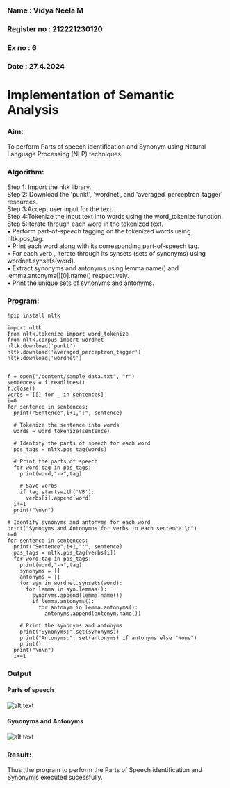 ### Name : Vidya Neela M
### Register no  : 212221230120
### Ex no : 6
### Date : 27.4.2024

# Implementation of Semantic Analysis

### Aim: 
To perform Parts of speech identification and Synonym using Natural Language Processing (NLP) techniques. 

### Algorithm:
Step 1: Import the nltk library.<br>
Step 2: Download the 'punkt', 'wordnet', and 'averaged_perceptron_tagger' resources.<br>
Step 3:Accept user input for the text.<br>
Step 4:Tokenize the input text into words using the word_tokenize function.<br>
Step 5:Iterate through each word in the tokenized text.<br>
•	Perform part-of-speech tagging on the tokenized words using nltk.pos_tag.<br>
•	Print each word along with its corresponding part-of-speech tag.<br>
•	For each verb , iterate through its synsets (sets of synonyms) using wordnet.synsets(word).<br>
•	Extract synonyms and antonyms using lemma.name() and lemma.antonyms()[0].name() respectively.<br>
•	Print the unique sets of synonyms and antonyms.

### Program:
```
!pip install nltk

import nltk
from nltk.tokenize import word_tokenize
from nltk.corpus import wordnet
nltk.download('punkt')
nltk.download('averaged_perceptron_tagger')
nltk.download('wordnet')


f = open("/content/sample_data.txt", "r")
sentences = f.readlines()
f.close()
verbs = [[] for _ in sentences]
i=0
for sentence in sentences:
  print("Sentence",i+1,":", sentence)

  # Tokenize the sentence into words
  words = word_tokenize(sentence)

  # Identify the parts of speech for each word
  pos_tags = nltk.pos_tag(words)

  # Print the parts of speech
  for word,tag in pos_tags:
    print(word,"->",tag)

    # Save verbs
    if tag.startswith('VB'):
      verbs[i].append(word)
  i+=1
  print("\n\n") 

# Identify synonyms and antonyms for each word
print("Synonyms and Antonymns for verbs in each sentence:\n")
i=0
for sentence in sentences:
  print("Sentence",i+1,":", sentence)
  pos_tags = nltk.pos_tag(verbs[i])
  for word,tag in pos_tags:
    print(word,"->",tag)
    synonyms = []
    antonyms = []
    for syn in wordnet.synsets(word):
      for lemma in syn.lemmas():
        synonyms.append(lemma.name())
        if lemma.antonyms():
          for antonym in lemma.antonyms():
            antonyms.append(antonym.name())

    # Print the synonyms and antonyms
    print("Synonyms:",set(synonyms))
    print("Antonyms:", set(antonyms) if antonyms else "None")
    print()
  print("\n\n")
  i+=1

```
### Output

#### Parts of speech
![alt text](image.png)

#### Synonyms and Antonyms
![alt text](image-1.png)
### Result:

Thus ,the program to perform the Parts of Speech identification and Synonymis executed sucessfully.
